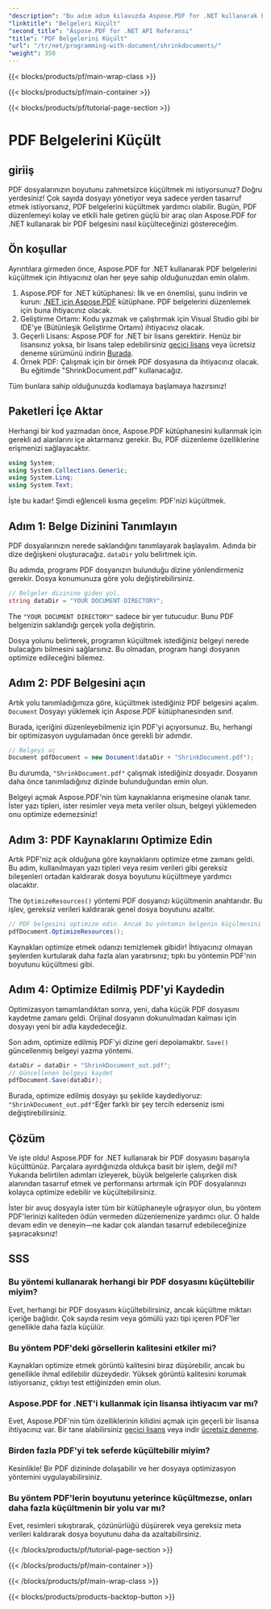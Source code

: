 ```yaml
---
"description": "Bu adım adım kılavuzda Aspose.PDF for .NET kullanarak PDF belgelerini nasıl küçülteceğinizi öğrenin. PDF kaynaklarını optimize edin ve kaliteyi düşürmeden dosya boyutunu azaltın."
"linktitle": "Belgeleri Küçült"
"second_title": "Aspose.PDF for .NET API Referansı"
"title": "PDF Belgelerini Küçült"
"url": "/tr/net/programming-with-document/shrinkdocuments/"
"weight": 350
---
```


{{< blocks/products/pf/main-wrap-class >}}

{{< blocks/products/pf/main-container >}}

{{< blocks/products/pf/tutorial-page-section >}}

# PDF Belgelerini Küçült

## giriiş

PDF dosyalarınızın boyutunu zahmetsizce küçültmek mi istiyorsunuz? Doğru yerdesiniz! Çok sayıda dosyayı yönetiyor veya sadece yerden tasarruf etmek istiyorsanız, PDF belgelerini küçültmek yardımcı olabilir. Bugün, PDF düzenlemeyi kolay ve etkili hale getiren güçlü bir araç olan Aspose.PDF for .NET kullanarak bir PDF belgesini nasıl küçülteceğinizi göstereceğim.

## Ön koşullar

Ayrıntılara girmeden önce, Aspose.PDF for .NET kullanarak PDF belgelerini küçültmek için ihtiyacınız olan her şeye sahip olduğunuzdan emin olalım.

1. Aspose.PDF for .NET kütüphanesi: İlk ve en önemlisi, şunu indirin ve kurun: [.NET için Aspose.PDF](https://releases.aspose.com/pdf/net/) kütüphane. PDF belgelerini düzenlemek için buna ihtiyacınız olacak.
2. Geliştirme Ortamı: Kodu yazmak ve çalıştırmak için Visual Studio gibi bir IDE'ye (Bütünleşik Geliştirme Ortamı) ihtiyacınız olacak.
3. Geçerli Lisans: Aspose.PDF for .NET bir lisans gerektirir. Henüz bir lisansınız yoksa, bir lisans talep edebilirsiniz [geçici lisans](https://purchase.aspose.com/temporary-license/) veya ücretsiz deneme sürümünü indirin [Burada](https://releases.aspose.com/).
4. Örnek PDF: Çalışmak için bir örnek PDF dosyasına da ihtiyacınız olacak. Bu eğitimde "ShrinkDocument.pdf" kullanacağız.

Tüm bunlara sahip olduğunuzda kodlamaya başlamaya hazırsınız!


## Paketleri İçe Aktar

Herhangi bir kod yazmadan önce, Aspose.PDF kütüphanesini kullanmak için gerekli ad alanlarını içe aktarmanız gerekir. Bu, PDF düzenleme özelliklerine erişmenizi sağlayacaktır.

```csharp
using System;
using System.Collections.Generic;
using System.Linq;
using System.Text;
```

İşte bu kadar! Şimdi eğlenceli kısma geçelim: PDF'nizi küçültmek.

## Adım 1: Belge Dizinini Tanımlayın

PDF dosyalarınızın nerede saklandığını tanımlayarak başlayalım. Adında bir dize değişkeni oluşturacağız. `dataDir` yolu belirtmek için.

Bu adımda, programı PDF dosyanızın bulunduğu dizine yönlendirmeniz gerekir. Dosya konumunuza göre yolu değiştirebilirsiniz.

```csharp
// Belgeler dizinine giden yol.
string dataDir = "YOUR DOCUMENT DIRECTORY";
```

The `"YOUR DOCUMENT DIRECTORY"` sadece bir yer tutucudur. Bunu PDF belgenizin saklandığı gerçek yolla değiştirin.

Dosya yolunu belirterek, programın küçültmek istediğiniz belgeyi nerede bulacağını bilmesini sağlarsınız. Bu olmadan, program hangi dosyanın optimize edileceğini bilemez.


## Adım 2: PDF Belgesini açın

Artık yolu tanımladığımıza göre, küçültmek istediğiniz PDF belgesini açalım. `Document` Dosyayı yüklemek için Aspose.PDF kütüphanesinden sınıf.

Burada, içeriğini düzenleyebilmeniz için PDF'yi açıyorsunuz. Bu, herhangi bir optimizasyon uygulamadan önce gerekli bir adımdır.

```csharp
// Belgeyi aç
Document pdfDocument = new Document(dataDir + "ShrinkDocument.pdf");
```

Bu durumda, `"ShrinkDocument.pdf"` çalışmak istediğiniz dosyadır. Dosyanın daha önce tanımladığınız dizinde bulunduğundan emin olun.

Belgeyi açmak Aspose.PDF'nin tüm kaynaklarına erişmesine olanak tanır. İster yazı tipleri, ister resimler veya meta veriler olsun, belgeyi yüklemeden onu optimize edemezsiniz!

## Adım 3: PDF Kaynaklarını Optimize Edin

Artık PDF'niz açık olduğuna göre kaynaklarını optimize etme zamanı geldi. Bu adım, kullanılmayan yazı tipleri veya resim verileri gibi gereksiz bileşenleri ortadan kaldırarak dosya boyutunu küçültmeye yardımcı olacaktır.

The `OptimizeResources()` yöntemi PDF dosyanızı küçültmenin anahtarıdır. Bu işlev, gereksiz verileri kaldırarak genel dosya boyutunu azaltır.

```csharp
// PDF belgesini optimize edin. Ancak bu yöntemin belgenin küçülmesini garanti edemeyeceğini unutmayın.
pdfDocument.OptimizeResources();
```

Kaynakları optimize etmek odanızı temizlemek gibidir! İhtiyacınız olmayan şeylerden kurtularak daha fazla alan yaratırsınız; tıpkı bu yöntemin PDF'nin boyutunu küçültmesi gibi.

## Adım 4: Optimize Edilmiş PDF'yi Kaydedin

Optimizasyon tamamlandıktan sonra, yeni, daha küçük PDF dosyasını kaydetme zamanı geldi. Orijinal dosyanın dokunulmadan kalması için dosyayı yeni bir adla kaydedeceğiz.

Son adım, optimize edilmiş PDF'yi dizine geri depolamaktır. `Save()` güncellenmiş belgeyi yazma yöntemi.

```csharp
dataDir = dataDir + "ShrinkDocument_out.pdf";
// Güncellenen belgeyi kaydet
pdfDocument.Save(dataDir);
```

Burada, optimize edilmiş dosyayı şu şekilde kaydediyoruz: `"ShrinkDocument_out.pdf"`Eğer farklı bir şey tercih ederseniz ismi değiştirebilirsiniz.

## Çözüm

Ve işte oldu! Aspose.PDF for .NET kullanarak bir PDF dosyasını başarıyla küçülttünüz. Parçalara ayırdığınızda oldukça basit bir işlem, değil mi? Yukarıda belirtilen adımları izleyerek, büyük belgelerle çalışırken disk alanından tasarruf etmek ve performansı artırmak için PDF dosyalarınızı kolayca optimize edebilir ve küçültebilirsiniz.

İster bir avuç dosyayla ister tüm bir kütüphaneyle uğraşıyor olun, bu yöntem PDF'lerinizi kaliteden ödün vermeden düzenlemenize yardımcı olur. O halde devam edin ve deneyin—ne kadar çok alandan tasarruf edebileceğinize şaşıracaksınız!

## SSS

### Bu yöntemi kullanarak herhangi bir PDF dosyasını küçültebilir miyim?
Evet, herhangi bir PDF dosyasını küçültebilirsiniz, ancak küçültme miktarı içeriğe bağlıdır. Çok sayıda resim veya gömülü yazı tipi içeren PDF'ler genellikle daha fazla küçülür.

### Bu yöntem PDF'deki görsellerin kalitesini etkiler mi?
Kaynakları optimize etmek görüntü kalitesini biraz düşürebilir, ancak bu genellikle ihmal edilebilir düzeydedir. Yüksek görüntü kalitesini korumak istiyorsanız, çıktıyı test ettiğinizden emin olun.

### Aspose.PDF for .NET'i kullanmak için lisansa ihtiyacım var mı?
Evet, Aspose.PDF'nin tüm özelliklerinin kilidini açmak için geçerli bir lisansa ihtiyacınız var. Bir tane alabilirsiniz [geçici lisans](https://purchase.aspose.com/temporary-license/) veya indir [ücretsiz deneme](https://releases.aspose.com/).

### Birden fazla PDF'yi tek seferde küçültebilir miyim?
Kesinlikle! Bir PDF dizininde dolaşabilir ve her dosyaya optimizasyon yöntemini uygulayabilirsiniz.

### Bu yöntem PDF'lerin boyutunu yeterince küçültmezse, onları daha fazla küçültmenin bir yolu var mı?
Evet, resimleri sıkıştırarak, çözünürlüğü düşürerek veya gereksiz meta verileri kaldırarak dosya boyutunu daha da azaltabilirsiniz.

{{< /blocks/products/pf/tutorial-page-section >}}

{{< /blocks/products/pf/main-container >}}

{{< /blocks/products/pf/main-wrap-class >}}

{{< blocks/products/products-backtop-button >}}